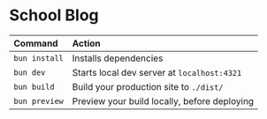 # School Blog


| Command           | Action                                       |
| :---------------- | :------------------------------------------- |
| `bun install`     | Installs dependencies                        |
| `bun dev`     | Starts local dev server at `localhost:4321`  |
| `bun build`   | Build your production site to `./dist/`      |
| `bun preview` | Preview your build locally, before deploying |
